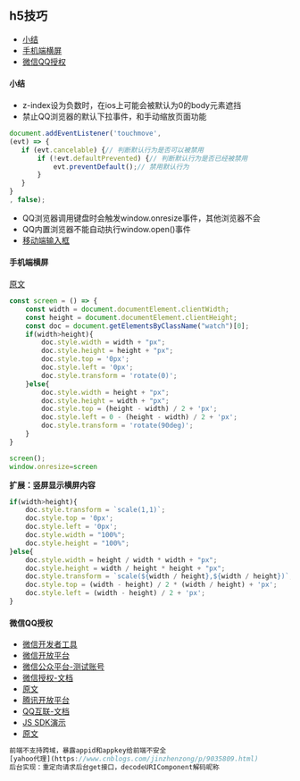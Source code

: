 ## h5技巧

* [小结](#小结)
* [手机端横屏](#手机端横屏)
* [微信QQ授权](#微信QQ授权)


#### 小结
* z-index设为负数时，在ios上可能会被默认为0的body元素遮挡
* 禁止QQ浏览器的默认下拉事件，和手动缩放页面功能
```js
document.addEventListener('touchmove',
(evt) => {
   if (evt.cancelable) {// 判断默认行为是否可以被禁用
       if (!evt.defaultPrevented) {// 判断默认行为是否已经被禁用
           evt.preventDefault();// 禁用默认行为
       }
   }
}
, false);
```
* QQ浏览器调用键盘时会触发window.onresize事件，其他浏览器不会
* QQ内置浏览器不能自动执行window.open()事件
* [移动端输入框](https://mp.weixin.qq.com/s?__biz=MzAxODE2MjM1MA==&mid=2651555896&idx=1&sn=6ed17be299785b7fbe115a009b529bbd&chksm=80255ff9b752d6efd6951cb92e43bb0a0763abaab0a4b6490bdf4d611d9b1bc0dc0cff5a8b61&xtrack=1&scene=0&subscene=131&clicktime=1550459144&ascene=7&devicetype=android-23&version=27000338&nettype=WIFI&abtest_cookie=BAABAAoACwATABQABAAjlx4AWpkeAJuZHgCdmR4AAAA%3D&lang=zh_CN&pass_ticket=G3O8ieMKEurbzX8oOQ2zMnXoc6dPXhc3EJPXwCeQ5AYLGuoX8SCGe7u73AJzzVY7&wx_header=1)

#### 手机端横屏

[原文](https://blog.csdn.net/cs729298/article/details/76982821)
```js
const screen = () => {
    const width = document.documentElement.clientWidth;
    const height = document.documentElement.clientHeight;
    const doc = document.getElementsByClassName("watch")[0];
    if(width>height){
        doc.style.width = width + "px";
        doc.style.height = height + "px";
        doc.style.top = '0px';
        doc.style.left = '0px';
        doc.style.transform = 'rotate(0)';
    }else{
        doc.style.width = height + "px";
        doc.style.height = width + "px";
        doc.style.top = (height - width) / 2 + 'px';
        doc.style.left = 0 - (height - width) / 2 + 'px';
        doc.style.transform = 'rotate(90deg)';
    }
}

screen();
window.onresize=screen
```
**扩展：竖屏显示横屏内容**
```js
if(width>height){
    doc.style.transform = `scale(1,1)`;
    doc.style.top = '0px';
    doc.style.left = '0px';
    doc.style.width = "100%";
    doc.style.height = "100%";
}else{
    doc.style.width = height / width * width + "px";
    doc.style.height = width / height * height + "px";
    doc.style.transform = `scale(${width / height},${width / height})`;
    doc.style.top = (width - height) / 2 * (width / height) + 'px';
    doc.style.left = (width - height) / 2 + 'px';
}
```

#### 微信QQ授权
* [微信开发者工具](https://developers.weixin.qq.com/miniprogram/dev/devtools/download.html)
* [微信开放平台](https://open.weixin.qq.com)
* [微信公众平台-测试账号](https://mp.weixin.qq.com/debug/cgi-bin/sandboxinfo?action=showinfo&t=sandbox/index)
* [微信授权-文档](https://mp.weixin.qq.com/wiki?t=resource/res_main&id=mp1421140842)
* [原文](https://juejin.im/post/5b5c421a5188251ac97693d3)
* [腾讯开放平台](http://open.qq.com/reg)
* [QQ互联-文档](http://wiki.connect.qq.com)
* [JS SDK演示](http://qzonestyle.gtimg.cn/qzone/openapi/js-sdk-demo.html)
* [原文](https://www.jianshu.com/p/24fd4f8311e3)
```js
前端不支持跨域，暴露appid和appkey给前端不安全
[yahoo代理](https://www.cnblogs.com/jinzhenzong/p/9035809.html)
后台实现：重定向请求后台get接口，decodeURIComponent解码昵称
```
